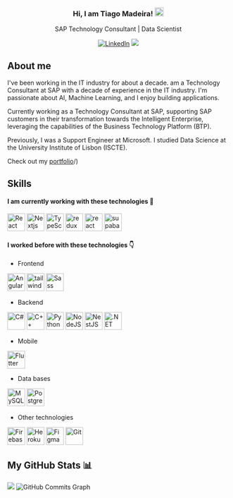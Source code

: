 <div align="center">
   <h3 align="center">Hi, I am Tiago Madeira! <img src="https://user-images.githubusercontent.com/18350557/176309783-0785949b-9127-417c-8b55-ab5a4333674e.gif" width="20" height="20" alt="HTML5"/></h3>
   <p align="center">SAP Technology Consultant | Data Scientist</p>
</div>




<div align="center">
  
  [![LinkedIn](https://img.shields.io/badge/-LinkedIn-blue?style=flat-square&logo=Linkedin&logoColor=white)](https://www.linkedin.com/in/tiagofmadeira/)
  ![](https://komarev.com/ghpvc/?username=iamtiagomadeira&color=blueviolet)

</div>


## About me

I've been working in the IT industry for about a decade. am a Technology Consultant at SAP with a decade of experience in the IT industry. I'm passionate about AI, Machine Learning, and I enjoy building applications.

Currently working as a Technology Consultant at SAP, supporting SAP customers in their transformation towards the Intelligent Enterprise, leveraging the capabilities of the Business Technology Platform (BTP).

Previously, I was a Support Engineer at Microsoft. I studied Data Science at the University Institute of Lisbon (ISCTE).

Check out my [portfolio](https://github.com/iamtiagomadeira)/)

## Skills

#### I am currently working with these technologies 💪

<p align="left">
   <img src="https://www.logo.wine/a/logo/React_(web_framework)/React_(web_framework)-Logo.wine.svg" width="40" height="40" alt="React" />
   <img src="https://static-00.iconduck.com/assets.00/nextjs-icon-512x512-y563b8iq.png" width="40" height="40" alt="Nextjs" />
   <img src="https://raw.githubusercontent.com/danielcranney/readme-generator/main/public/icons/skills/typescript-colored.svg" width="40" height="40" alt="TypeScript" />
   <img src="https://cdn.worldvectorlogo.com/logos/redux.svg" width="40" height="40" alt="redux" />
   <img src="https://seeklogo.com/images/R/react-query-logo-1340EA4CE9-seeklogo.com.png" width="40" height="40" alt="react query" />
   <img src="https://seeklogo.com/images/S/supabase-logo-DCC676FFE2-seeklogo.com.png" width="auto" height="40" alt="supabase" />
</p>

#### I worked before with these technologies 👇
- Frontend

<p align="left">
   <img src="https://raw.githubusercontent.com/danielcranney/readme-generator/main/public/icons/skills/angularjs-colored.svg" width="40" height="40" alt="Angular" />
   <img src="https://upload.wikimedia.org/wikipedia/commons/thumb/d/d5/Tailwind_CSS_Logo.svg/512px-Tailwind_CSS_Logo.svg.png?20230715030042" width="auto" height="40" alt="tailwind css" />
   <img src="https://raw.githubusercontent.com/danielcranney/readme-generator/main/public/icons/skills/sass-colored.svg" width="40" height="40" alt="Sass" />
</p>

- Backend
<p>
   <img src="https://raw.githubusercontent.com/danielcranney/readme-generator/main/public/icons/skills/csharp-colored.svg" width="40" height="40" alt="C#" />
   <img src="https://raw.githubusercontent.com/danielcranney/readme-generator/main/public/icons/skills/cplusplus-colored.svg" width="40" height="40" alt="C++" />   
   <img src="https://raw.githubusercontent.com/danielcranney/readme-generator/main/public/icons/skills/python-colored.svg" width="40" height="40" alt="Python" />
   <img src="https://raw.githubusercontent.com/danielcranney/readme-generator/main/public/icons/skills/nodejs-colored.svg" width="40" height="40" alt="NodeJS" />
   <img src="https://raw.githubusercontent.com/danielcranney/readme-generator/main/public/icons/skills/nestjs-colored.svg" width="40" height="40" alt="NestJS" />
   <img src="https://upload.wikimedia.org/wikipedia/commons/thumb/7/7d/Microsoft_.NET_logo.svg/640px-Microsoft_.NET_logo.svg.png" width="40" height="40" alt=".NET" />
</p>

- Mobile
<p>
   <img src="https://raw.githubusercontent.com/danielcranney/readme-generator/main/public/icons/skills/flutter-colored.svg" width="40" height="40" alt="Flutter" />
</p>

- Data bases
<p>
   <img src="https://raw.githubusercontent.com/danielcranney/readme-generator/main/public/icons/skills/mysql-colored.svg" width="40" height="40" alt="MySQL" />
   <img src="https://raw.githubusercontent.com/danielcranney/readme-generator/main/public/icons/skills/postgresql-colored.svg" width="40" height="40" alt="PostgreSQL" />
</p>


- Other technologies 
<p>
   <img src="https://raw.githubusercontent.com/danielcranney/readme-generator/main/public/icons/skills/firebase-colored.svg" width="40" height="40" alt="Firebase" />
   <img src="https://raw.githubusercontent.com/danielcranney/readme-generator/main/public/icons/skills/heroku-colored.svg" width="40" height="40" alt="Heroku" />
   <img src="https://raw.githubusercontent.com/danielcranney/readme-generator/main/public/icons/skills/figma-colored.svg" width="40" height="40" alt="Figma" />
   <img src="https://raw.githubusercontent.com/danielcranney/readme-generator/main/public/icons/skills/git-colored.svg" width="40" height="40" alt="Git" />
</p>


## My GitHub Stats 📊

<img src="https://github-readme-streak-stats.herokuapp.com/?user=DussanFreire&stroke=ffffff&background=1c1917&ring=0891b2&fire=0891b2&currStreakNum=ffffff&currStreakLabel=0891b2&sideNums=ffffff&sideLabels=ffffff&dates=ffffff&hide_border=true" />
<img src="https://github-readme-activity-graph.vercel.app/graph?username=DussanFreire&bg_color=1c1917&color=ffffff&line=0891b2&point=ffffff&area_color=1c1917&area=true&hide_border=true&custom_title=GitHub%20Commits%20Graph" alt="GitHub Commits Graph" />
